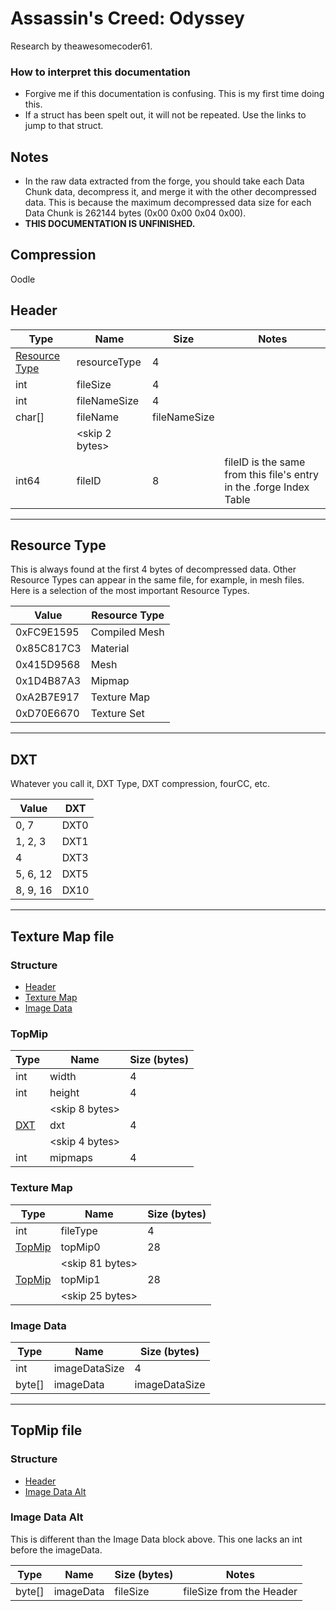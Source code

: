 # Assassin's Creed: Odyssey
Research by theawesomecoder61.

### How to interpret this documentation
- Forgive me if this documentation is confusing. This is my first time doing this.
- If a struct has been spelt out, it will not be repeated. Use the links to jump to that struct.

## Notes
- In the raw data extracted from the forge, you should take each Data Chunk data, decompress it, and merge it with the other decompressed data. This is because the maximum decompressed data size for each Data Chunk is 262144 bytes (0x00 0x00 0x04 0x00).
- **THIS DOCUMENTATION IS UNFINISHED.**

## Compression
Oodle

## Header
|  Type  |      Name      |     Size     | Notes |
|--------|----------------|--------------|-------|
| [Resource Type](#resource-type)    | resourceType   | 4            |       |
| int    | fileSize       | 4            |       |
| int    | fileNameSize   | 4            |       |
| char[] | fileName       | fileNameSize |       |
|        | <skip 2 bytes> |              |       |
| int64  | fileID         | 8            | fileID is the same from this file's entry in the .forge Index Table |

---

## Resource Type
This is always found at the first 4 bytes of decompressed data. Other Resource Types can appear in the same file, for example, in mesh files. Here is a selection of the most important Resource Types.

|   Value    | Resource Type |
|------------|---------------|
| 0xFC9E1595 | Compiled Mesh |
| 0x85C817C3 | Material      |
| 0x415D9568 | Mesh          |
| 0x1D4B87A3 | Mipmap        |
| 0xA2B7E917 | Texture Map   |
| 0xD70E6670 | Texture Set   |

---

## DXT
Whatever you call it, DXT Type, DXT compression, fourCC, etc.

|  Value   |  DXT |
|----------|------|
|     0, 7 | DXT0 |
|  1, 2, 3 | DXT1 |
|        4 | DXT3 |
| 5, 6, 12 | DXT5 |
| 8, 9, 16 | DX10 |

---

## Texture Map file
### Structure
- [Header](#header)
- [Texture Map](#texture-map)
- [Image Data](#image-data)

### TopMip
| Type |      Name      | Size (bytes) |
|------|----------------|--------------|
| int  | width          |            4 |
| int  | height         |            4 |
|      | <skip 8 bytes> |              |
| [DXT](#dxt) | dxt |                4 |
|      | <skip 4 bytes> |              |
| int  | mipmaps        |            4 |

### Texture Map
|  Type  |      Name       | Size (bytes) |
|--------|-----------------|--------------|
| int    | fileType        | 4            |
| [TopMip](#topmip) | topMip0 | 28        |
|        | <skip 81 bytes> |              |
| [TopMip](#topmip) | topMip1 | 28        |
|        | <skip 25 bytes> |              |

### Image Data
|  Type  |      Name       | Size (bytes)  |
|--------|-----------------|---------------|
| int    | imageDataSize   | 4             |
| byte[] | imageData       | imageDataSize |

---

## TopMip file
### Structure
- [Header](#header)
- [Image Data Alt](#image-data-alt)

### Image Data Alt
This is different than the Image Data block above. This one lacks an int before the imageData.

|  Type  |      Name       | Size (bytes) | Notes |
|--------|-----------------|--------------|-------|
| byte[] | imageData       | fileSize | fileSize from the Header |
